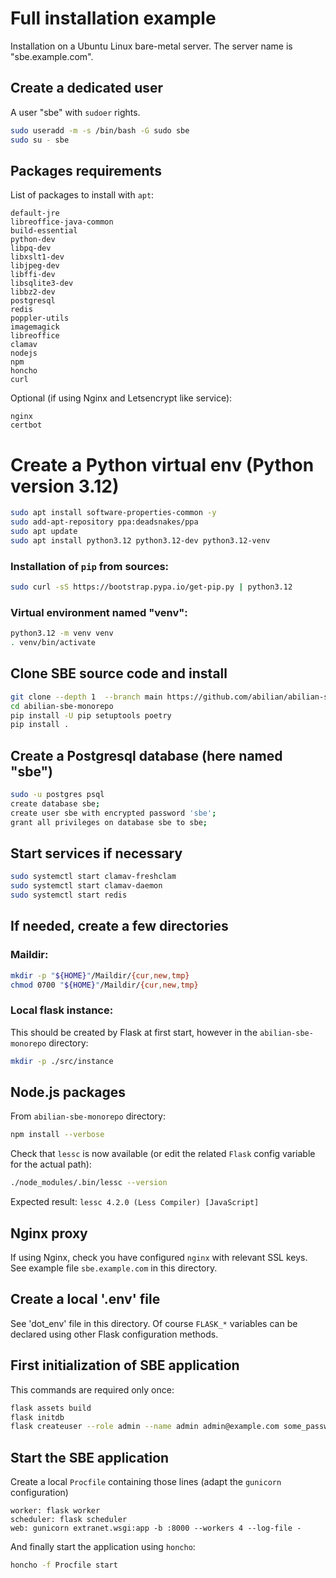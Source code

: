 # Full installation example

Installation on a Ubuntu Linux bare-metal server. The server name is "sbe.example.com".

## Create a dedicated user

A user "sbe" with `sudoer` rights.

```bash
sudo useradd -m -s /bin/bash -G sudo sbe
sudo su - sbe
```

## Packages requirements

List of packages to install with `apt`:

    default-jre
    libreoffice-java-common
    build-essential
    python-dev
    libpq-dev
    libxslt1-dev
    libjpeg-dev
    libffi-dev
    libsqlite3-dev
    libbz2-dev
    postgresql
    redis
    poppler-utils
    imagemagick
    libreoffice
    clamav
    nodejs
    npm
    honcho
    curl

Optional (if using Nginx and Letsencrypt like service):

    nginx
    certbot


# Create a Python virtual env (Python version 3.12)

```bash
sudo apt install software-properties-common -y
sudo add-apt-repository ppa:deadsnakes/ppa
sudo apt update
sudo apt install python3.12 python3.12-dev python3.12-venv
```


### Installation of `pip` from sources:

```bash
sudo curl -sS https://bootstrap.pypa.io/get-pip.py | python3.12
```

### Virtual environment named "venv":

```bash
python3.12 -m venv venv
. venv/bin/activate
```

## Clone SBE source code and install

```bash
git clone --depth 1  --branch main https://github.com/abilian/abilian-sbe-monorepo.git
cd abilian-sbe-monorepo
pip install -U pip setuptools poetry
pip install .
```

## Create a Postgresql database (here named "sbe")

```bash
sudo -u postgres psql
create database sbe;
create user sbe with encrypted password 'sbe';
grant all privileges on database sbe to sbe;
```

## Start services if necessary
```bash
sudo systemctl start clamav-freshclam
sudo systemctl start clamav-daemon
sudo systemctl start redis
```

## If needed, create a few directories

### Maildir:

```bash
mkdir -p "${HOME}"/Maildir/{cur,new,tmp}
chmod 0700 "${HOME}"/Maildir/{cur,new,tmp}
```

### Local flask instance:

This should be created by Flask at first start, however in the `abilian-sbe-monorepo` directory:

```bash
mkdir -p ./src/instance
```

## Node.js packages

From `abilian-sbe-monorepo` directory:

```bash
npm install --verbose
```

Check that `lessc` is now available (or edit the related `Flask` config variable for the actual path):

```bash
./node_modules/.bin/lessc --version
```
Expected result: `lessc 4.2.0 (Less Compiler) [JavaScript]`

## Nginx proxy

If using Nginx, check you have configured `nginx` with relevant SSL keys. See example file `sbe.example.com` in this directory.


## Create a local '.env' file

See 'dot_env' file in this directory. Of course `FLASK_*` variables can be declared using other Flask configuration methods.

## First initialization of SBE application

This commands are required only once:

```bash
flask assets build
flask initdb
flask createuser --role admin --name admin admin@example.com some_password
```

## Start the SBE application

Create a local `Procfile` containing those lines (adapt the `gunicorn` configuration)

```
worker: flask worker
scheduler: flask scheduler
web: gunicorn extranet.wsgi:app -b :8000 --workers 4 --log-file -
```

And finally start the application using `honcho`:

```bash
honcho -f Procfile start
```
